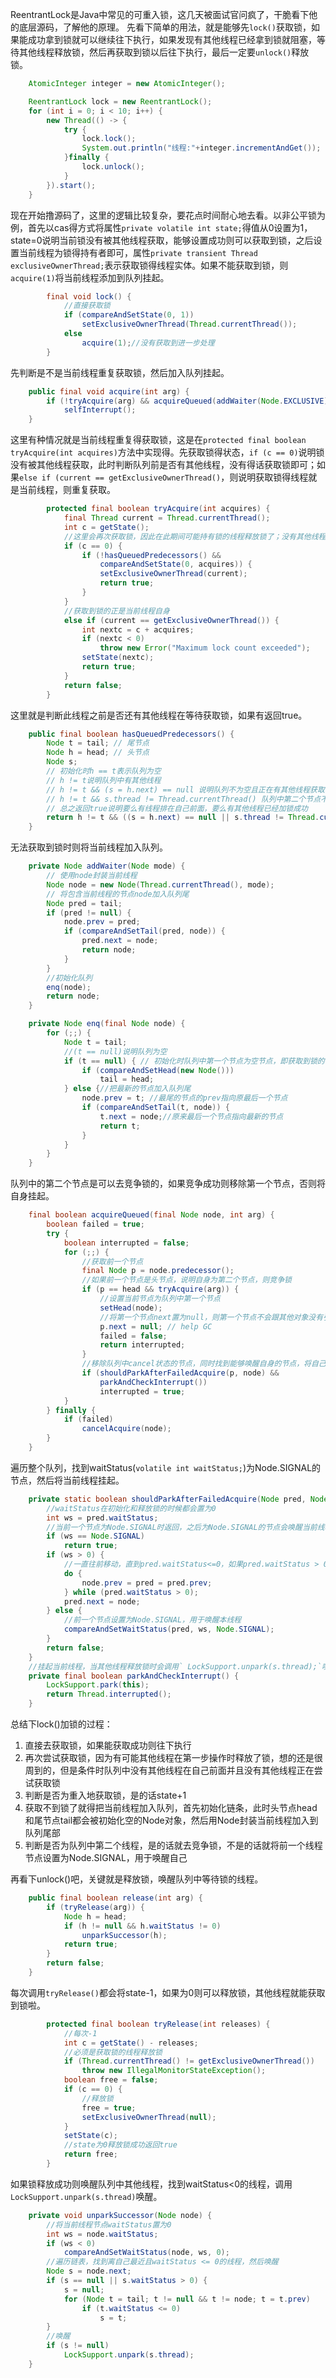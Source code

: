 ReentrantLock是Java中常见的可重入锁，这几天被面试官问疯了，干脆看下他的底层源码，了解他的原理。
先看下简单的用法，就是能够先`lock()`获取锁，如果能成功拿到锁就可以继续往下执行，如果发现有其他线程已经拿到锁就阻塞，等待其他线程释放锁，然后再获取到锁以后往下执行，最后一定要`unlock()`释放锁。
```java
    AtomicInteger integer = new AtomicInteger();

    ReentrantLock lock = new ReentrantLock();
    for (int i = 0; i < 10; i++) {
        new Thread(() -> {
            try {
                lock.lock();
                System.out.println("线程:"+integer.incrementAndGet());
            }finally {
                lock.unlock();
            }
        }).start();
    }
```
现在开始撸源码了，这里的逻辑比较复杂，要花点时间耐心地去看。以非公平锁为例，首先以cas得方式将属性`private volatile int state;`得值从0设置为1，state=0说明当前锁没有被其他线程获取，能够设置成功则可以获取到锁，之后设置当前线程为锁得持有者即可，属性`private transient Thread exclusiveOwnerThread;`表示获取锁得线程实体。如果不能获取到锁，则`acquire(1)`将当前线程添加到队列挂起。
```java
        final void lock() {
            //直接获取锁
            if (compareAndSetState(0, 1))
                setExclusiveOwnerThread(Thread.currentThread());
            else
                acquire(1);//没有获取到进一步处理
        }
```
先判断是不是当前线程重复获取锁，然后加入队列挂起。
```java
    public final void acquire(int arg) {
        if (!tryAcquire(arg) && acquireQueued(addWaiter(Node.EXCLUSIVE), arg))
            selfInterrupt();
    }
```
这里有种情况就是当前线程重复得获取锁，这是在`protected final boolean tryAcquire(int acquires)`方法中实现得。先获取锁得状态，`if (c == 0)`说明锁没有被其他线程获取，此时判断队列前是否有其他线程，没有得话获取锁即可；如果`else if (current == getExclusiveOwnerThread()`，则说明获取锁得线程就是当前线程，则重复获取。
```java
        protected final boolean tryAcquire(int acquires) {
            final Thread current = Thread.currentThread();
            int c = getState();
            //这里会再次获取锁，因此在此期间可能持有锁的线程释放锁了；没有其他线程获取锁
            if (c == 0) {
                if (!hasQueuedPredecessors() &&
                    compareAndSetState(0, acquires)) {
                    setExclusiveOwnerThread(current);
                    return true;
                }
            }
            //获取到锁的正是当前线程自身
            else if (current == getExclusiveOwnerThread()) {
                int nextc = c + acquires;
                if (nextc < 0)
                    throw new Error("Maximum lock count exceeded");
                setState(nextc);
                return true;
            }
            return false;
        }
```
这里就是判断此线程之前是否还有其他线程在等待获取锁，如果有返回true。
```java
    public final boolean hasQueuedPredecessors() {
        Node t = tail; // 尾节点
        Node h = head; // 头节点
        Node s;
        // 初始化时h == t表示队列为空
        // h != t说明队列中有其他线程
        // h != t && (s = h.next) == null 说明队列不为空且正在有其他线程获取锁成功，当其他线程获取锁成功时h.next=null
        // h != t && s.thread != Thread.currentThread() 队列中第二个节点不是本线程，s是队列中第二个节点
        // 总之返回true说明要么有线程排在自己前面，要么有其他线程已经加锁成功
        return h != t && ((s = h.next) == null || s.thread != Thread.currentThread());
    }
```
无法获取到锁时则将当前线程加入队列。
```java
    private Node addWaiter(Node mode) {
        // 使用node封装当前线程
        Node node = new Node(Thread.currentThread(), mode);
        // 将包含当前线程的节点node加入队列尾
        Node pred = tail;
        if (pred != null) {
            node.prev = pred;
            if (compareAndSetTail(pred, node)) {
                pred.next = node;
                return node;
            }
        }
        //初始化队列
        enq(node);
        return node;
    }

    private Node enq(final Node node) {
        for (;;) {
            Node t = tail;
            //(t == null)说明队列为空
            if (t == null) { // 初始化时队列中第一个节点为空节点，即获取到锁的节点为空节点
                if (compareAndSetHead(new Node()))
                    tail = head;
            } else {//把最新的节点加入队列尾
                node.prev = t; //最尾的节点的prev指向原最后一个节点
                if (compareAndSetTail(t, node)) {
                    t.next = node;//原来最后一个节点指向最新的节点
                    return t;
                }
            }
        }
    }
```
队列中的第二个节点是可以去竞争锁的，如果竞争成功则移除第一个节点，否则将自身挂起。
```java
    final boolean acquireQueued(final Node node, int arg) {
        boolean failed = true;
        try {
            boolean interrupted = false;
            for (;;) {
                //获取前一个节点
                final Node p = node.predecessor();
                //如果前一个节点是头节点，说明自身为第二个节点，则竞争锁
                if (p == head && tryAcquire(arg)) {
                    //设置当前节点为队列中第一个节点
                    setHead(node);
                    //将第一个节点next置为null，则第一个节点不会跟其他对象没有引用关系会被gc回收
                    p.next = null; // help GC
                    failed = false;
                    return interrupted;
                }
                //移除队列中cancel状态的节点，同时找到能够唤醒自身的节点，将自己挂起
                if (shouldParkAfterFailedAcquire(p, node) &&
                    parkAndCheckInterrupt())
                    interrupted = true;
            }
        } finally {
            if (failed)
                cancelAcquire(node);
        }
    }
```
遍历整个队列，找到waitStatus(`volatile int waitStatus;`)为Node.SIGNAL的节点，然后将当前线程挂起。
```java
    private static boolean shouldParkAfterFailedAcquire(Node pred, Node node) {
        //waitStatus在初始化和释放锁的时候都会置为0
        int ws = pred.waitStatus;
        //当前一个节点为Node.SIGNAL时返回，之后为Node.SIGNAL的节点会唤醒当前线程
        if (ws == Node.SIGNAL)
            return true;
        if (ws > 0) {
            //一直往前移动，直到pred.waitStatus<=0，如果pred.waitStatus > 0则会从队列中移除
            do {
                node.prev = pred = pred.prev;
            } while (pred.waitStatus > 0);
            pred.next = node;
        } else {
            //前一个节点设置为Node.SIGNAL，用于唤醒本线程
            compareAndSetWaitStatus(pred, ws, Node.SIGNAL);
        }
        return false;
    }
    //挂起当前线程，当其他线程释放锁时会调用` LockSupport.unpark(s.thread);`唤醒自身
    private final boolean parkAndCheckInterrupt() {
        LockSupport.park(this);
        return Thread.interrupted();
    }
```
总结下lock()加锁的过程：
1. 直接去获取锁，如果能获取成功则往下执行
2. 再次尝试获取锁，因为有可能其他线程在第一步操作时释放了锁，想的还是很周到的，但是条件时队列中没有其他线程在自己前面并且没有其他线程正在尝试获取锁
3. 判断是否为重入地获取锁，是的话state+1
4. 获取不到锁了就得把当前线程加入队列，首先初始化链条，此时头节点head和尾节点tail都会被初始化空的Node对象，然后用Node封装当前线程加入到队列尾部
5. 判断是否为队列中第二个线程，是的话就去竞争锁，不是的话就将前一个线程节点设置为Node.SIGNAL，用于唤醒自己

再看下unlock()吧，关键就是释放锁，唤醒队列中等待锁的线程。
```java
    public final boolean release(int arg) {
        if (tryRelease(arg)) {
            Node h = head;
            if (h != null && h.waitStatus != 0)
                unparkSuccessor(h);
            return true;
        }
        return false;
    }
```
每次调用`tryRelease()`都会将state-1，如果为0则可以释放锁，其他线程就能获取到锁啦。
```java
        protected final boolean tryRelease(int releases) {
            //每次-1
            int c = getState() - releases;
            //必须是获取锁的线程释放锁
            if (Thread.currentThread() != getExclusiveOwnerThread())
                throw new IllegalMonitorStateException();
            boolean free = false;
            if (c == 0) {
                //释放锁
                free = true;
                setExclusiveOwnerThread(null);
            }
            setState(c);
            //state为0释放锁成功返回true
            return free;
        }
```
如果锁释放成功则唤醒队列中其他线程，找到waitStatus<0的线程，调用`LockSupport.unpark(s.thread)`唤醒。
```java
    private void unparkSuccessor(Node node) {
        //将当前线程节点waitStatus置为0
        int ws = node.waitStatus;
        if (ws < 0)
            compareAndSetWaitStatus(node, ws, 0);
        //遍历链表，找到离自己最近且waitStatus <= 0的线程，然后唤醒
        Node s = node.next;
        if (s == null || s.waitStatus > 0) {
            s = null;
            for (Node t = tail; t != null && t != node; t = t.prev)
                if (t.waitStatus <= 0)
                    s = t;
        }
        //唤醒
        if (s != null)
            LockSupport.unpark(s.thread);
    }
```